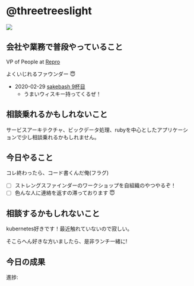 # @threetreeslight

![](https://avatars3.githubusercontent.com/u/1057490?s=100&v=4)

## 会社や業務で普段やっていること

VP of People at [Repro](https://repro.io)

よくいじれるファウンダー :innocent:

- 2020-02-29 [sakebash 9杯目](https://repro.connpass.com/event/158632/)
  - うまいウィスキー持ってくるぜ！

## 相談乗れるかもしれないこと

サービスアーキテクチャ、ビックデータ処理、rubyを中心としたアプリケーションで少し相談乗れるかもしれません。

## 今日やること

コレ終わったら、コード書くんだ俺(フラグ)

- [ ] ストレングスファインダーのワークショップを自組織のやつやるぞ！
- [ ] 色んな人に連絡を返すの滞っております :innocent:

## 相談するかもしれないこと

kubernetes好きです！最近触れていないので寂しい。

そこらへん好きな方いましたら、是非ランチ一緒に!

## 今日の成果

進捗: 

